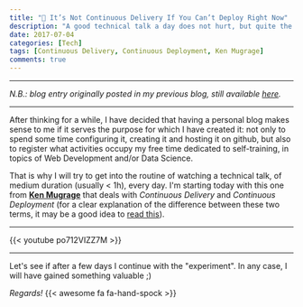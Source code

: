 ```yaml
---
title: "📝 It’s Not Continuous Delivery If You Can’t Deploy Right Now"
description: "A good technical talk a day does not hurt, but quite the opposite."
date: 2017-07-04
categories: [Tech]
tags: [Continuous Delivery, Continuous Deployment, Ken Mugrage]
comments: true
---
```


***
_N.B.: blog entry originally posted in my previous blog, still available [here](https://estraviz.github.io/estraviz2017/devops/CI-CD/)._
***

After thinking for a while, I have decided that having a personal blog makes sense to me if it serves the purpose for which I have created it: not only to spend some time configuring it, creating it and hosting it on github, but also to register what activities occupy my free time dedicated to self-training, in topics of Web Development and/or Data Science.

That is why I will try to get into the routine of watching a technical talk, of medium duration (usually < 1h), every day. I'm starting today with this one from [**Ken Mugrage**](https://kenmugrage.com/) that deals with _Continuous Delivery_ and _Continuous Deployment_ (for a clear explanation of the difference between these two terms, it may be a good idea to [read this](https://puppet.com/blog/continuous-delivery-vs-continuous-deployment-what-s-diff)).

***
{{< youtube po712VIZZ7M >}}
***

Let's see if after a few days I continue with the "experiment". In any case, I will have gained something valuable ;)

_Regards!_ {{< awesome fa fa-hand-spock >}}
